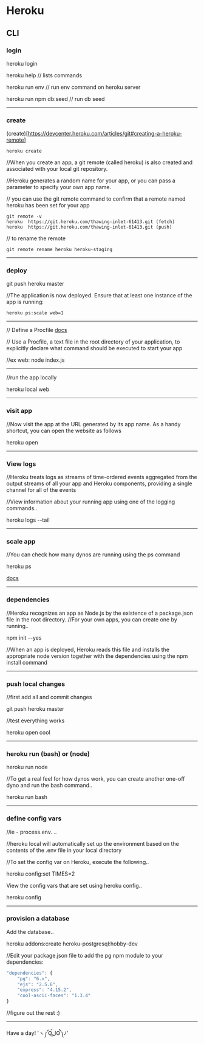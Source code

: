 # Heroku



## CLI

### login

heroku login

heroku help // lists commands

heroku run env // run env command on heroku server

heroku run npm db:seed // run db seed



---

### create

(create)[https://devcenter.heroku.com/articles/git#creating-a-heroku-remote]

```
heroku create
```

//When you create an app, a git remote (called heroku) is also created and associated with your local git repository.

//Heroku generates a random name for your app, or you can pass a parameter to specify your own app name.

// you can use the git remote command to confirm that a remote named heroku has been set for your app
```
git remote -v
heroku  https://git.heroku.com/thawing-inlet-61413.git (fetch)
heroku  https://git.heroku.com/thawing-inlet-61413.git (push)
```

// to rename the remote
```
git remote rename heroku heroku-staging
```

---

### deploy

git push heroku master

//The application is now deployed. Ensure that at least one instance of the app is running:
```
heroku ps:scale web=1
```


---

// Define a Procfile
[docs](https://devcenter.heroku.com/articles/procfile)

// Use a Procfile, a text file in the root directory of your application, to explicitly declare what command should be executed to start your app

//ex
web: node index.js

---

//run the app locally

heroku local web

---

### visit app

//Now visit the app at the URL generated by its app name. As a handy shortcut, you can open the website as follows

heroku open

---

### View logs

//Heroku treats logs as streams of time-ordered events aggregated from the output streams of all your app and Heroku components, providing a single channel for all of the events

//View information about your running app using one of the logging commands..

heroku logs --tail

---

### scale app

//You can check how many dynos are running using the ps command

heroku ps

[docs](https://devcenter.heroku.com/articles/getting-started-with-nodejs#scale-the-app)

---

### dependencies

//Heroku recognizes an app as Node.js by the existence of a package.json file in the root directory.
//For your own apps, you can create one by running..

npm init --yes

//When an app is deployed, Heroku reads this file and installs the appropriate node version together with the dependencies using the npm install command

---

### push local changes

//first add all and commit changes

git push heroku master

//test everything works

heroku open cool

---

### heroku run (bash) or (node)

heroku run node

//To get a real feel for how dynos work, you can create another one-off dyno and run the bash command..

heroku run bash

---

### define config vars

//ie - process.env. ..

//heroku local will automatically set up the environment based on the contents of the .env file in your local directory

//To set the config var on Heroku, execute the following..

heroku config:set TIMES=2

View the config vars that are set using heroku config..

heroku config

---

### provision a database

Add the database..

heroku addons:create heroku-postgresql:hobby-dev

//Edit your package.json file to add the pg npm module to your dependencies:

```javascript
"dependencies": {
    "pg": "6.x",
    "ejs": "2.5.6",
    "express": "4.15.2",
    "cool-ascii-faces": "1.3.4"
}
```

//figure out the rest :)

---




Have a day!
'ヽ༼ʘ̚ل͜ʘ̚༽ﾉ'









